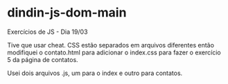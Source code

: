 # dindin-js-dom-main
Exercícios de JS - Dia 19/03

Tive que usar cheat. CSS estão separados em arquivos diferentes então modifiquei o contato.html para adicionar o index.css para fazer o exercício 5 da página de contatos.

Usei dois arquivos .js, um para o index e outro para contatos.
